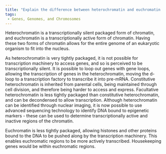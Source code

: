 ```yaml
---
title: "Explain the difference between heterochromatin and euchromatin and how their structures affect transcription."
tags:
 - Genes, Genomes, and Chromosomes
---
```

Heterochromatin is a transcriptionally silent packaged form of chromatin, and euchromatin is a transcriptionally active form of chromatin. Having these two forms of chromatin allows for the entire genome of an eukaryotic organism to fit into the nucleus. 

As heterochromatin is very tightly packaged, it is not possible for transcription machinery to access genes, and so is perceived to be transcriptionally silent. It is possible to loop out genes with gene loops, allowing the transcription of genes in the heterochromatin, moving the d-loop to a transcription factory to transcribe it into pre-mRNA.
Constitutive heterochromatin is inherited from parental cells, being maintained through cell division, and therefore being harder to access and express.
Facultative heterochromatin is less tightly packaged than constitutive heterochromatin, and can be decondensed to allow transcription. 
Although heterochromatin can be identified through nuclear imaging, it is now possible to use advanced sequencing technology to identify DNA bound to epigenetic markers - these can be used to determine transcriptionally active and inactive regions of the chromatin. 

Euchromatin is less tightly packaged, allowing histones and other proteins bound to the DNA to be pushed along by the transcription machinery. This enables euchromatic regions to be more actively transcribed. Housekeeping genes would be within euchromatic regions.
